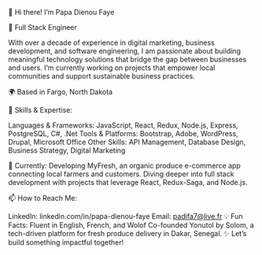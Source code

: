 👋 Hi there! I’m Papa Dienou Faye

🚀 Full Stack Engineer 

With over a decade of experience in digital marketing, business development, and software engineering, I am passionate about building meaningful technology solutions that bridge the gap between businesses and users. I’m currently working on projects that empower local communities and support sustainable business practices.

🌍 Based in Fargo, North Dakota

🌟 Skills & Expertise:

Languages & Frameworks: JavaScript, React, Redux, Node.js, Express, PostgreSQL, C#, .Net
Tools & Platforms: Bootstrap, Adobe, WordPress, Drupal, Microsoft Office
Other Skills: API Management, Database Design, Business Strategy, Digital Marketing

🌱 Currently:
Developing MyFresh, an organic produce e-commerce app connecting local farmers and customers.
Diving deeper into full stack development with projects that leverage React, Redux-Saga, and Node.js.

📫 How to Reach Me:

LinkedIn: linkedin.com/in/papa-dienou-faye
Email: padifa7@live.fr
💡 Fun Facts:
Fluent in English, French, and Wolof
Co-founded Yonutol by Solom, a tech-driven platform for fresh produce delivery in Dakar, Senegal.
✨ Let’s build something impactful together!
